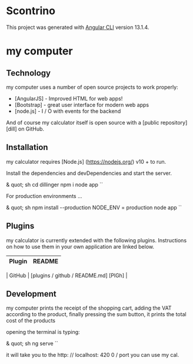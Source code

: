 # Scontrino

This project was generated with [Angular CLI](https://github.com/angular/angular-cli) version 13.1.4.

# my computer

## Technology

my computer uses a number of open source projects to work properly:

- [AngularJS] - Improved HTML for web apps!
- [Bootstrap] - great user interface for modern web apps
- [node.js] - I / O with events for the backend


And of course my calculator itself is open source with a [public repository] [dill]
 on GitHub.

 ## Installation

my calculator requires [Node.js] (https://nodejs.org/) v10 + to run.

Install the dependencies and devDependencies and start the server.

& quot; sh
cd dillinger
npm i
node app
``

For production environments ...

& quot; sh
npm install --production
NODE_ENV = production node app
``

## Plugins

my calculator is currently extended with the following plugins.
Instructions on how to use them in your own application are linked below.

| Plugin | README |
| ------ | ------ |

| GitHub | [plugins / github / README.md] [PlGh] |

## Development

my computer prints the receipt of the shopping cart, adding the VAT according to the product, finally pressing the sum button, it prints the total cost of the products


opening the terminal is typing:

& quot; sh
ng serve
``

it will take you to the http: // localhost: 420 0 / port you can use my cal.
